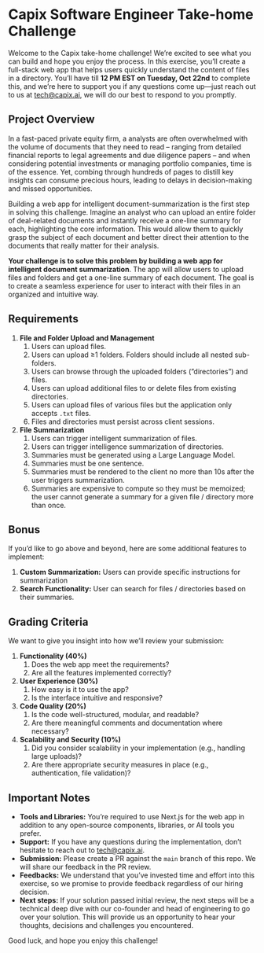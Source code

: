 # Capix Software Engineer Take-home Challenge

Welcome to the Capix take-home challenge! We’re excited to see what you can build and hope you enjoy the process. In this exercise, you’ll create a full-stack web app that helps users quickly understand the content of files in a directory. You’ll have till **12 PM EST on Tuesday, Oct 22nd** to complete this, and we’re here to support you if any questions come up—just reach out to us at [tech@capix.ai](mailto:tech@capix.ai), we will do our best to respond to you promptly.

## **Project Overview**

In a fast-paced private equity firm, a analysts are often overwhelmed with the volume of documents that they need to read – ranging from detailed financial reports to legal agreements and due diligence papers – and when considering potential investments or managing portfolio companies, time is of the essence. Yet, combing through hundreds of pages to distill key insights can consume precious hours, leading to delays in decision-making and missed opportunities.

Building a web app for intelligent document-summarization is the first step in solving this challenge. Imagine an analyst who can upload an entire folder of deal-related documents and instantly receive a one-line summary for each, highlighting the core information. This would allow them to quickly grasp the subject of each document and better direct their attention to the documents that really matter for their analysis.

**Your challenge is to solve this problem by building a web app for intelligent document summarization**. The app will allow users to upload files and folders and get a one-line summary of each document. The goal is to create a seamless experience for user to interact with their files in an organized and intuitive way.

## **Requirements**

1. **File and Folder Upload and Management**
    1. Users can upload files.
    2. Users can upload ≥1 folders. Folders should include all nested sub-folders.
    3. Users can browse through the uploaded folders (”directories”) and files.
    4. Users can upload additional files to or delete files from existing directories.
    5. Users can upload files of various files but the application only accepts `.txt` files.
    6. Files and directories must persist across client sessions.
2. **File Summarization**
    1. Users can trigger intelligent summarization of files.
    2. Users can trigger intelligence summarization of directories.
    3. Summaries must be generated using a Large Language Model.
    4. Summaries must be one sentence.
    5. Summaries must be rendered to the client no more than 10s after the user triggers summarization.
    6. Summaries are expensive to compute so they must be memoized; the user cannot generate a summary for a given file / directory more than once.

## **Bonus**

If you’d like to go above and beyond, here are some additional features to implement:

1. **Custom Summarization:** Users can provide specific instructions for summarization
2. **Search Functionality:** User can search for files / directories based on their summaries.

## **Grading Criteria**

We want to give you insight into how we’ll review your submission:

1. **Functionality (40%)**
    1. Does the web app meet the requirements?
    2. Are all the features implemented correctly?
2. **User Experience (30%)**
    1. How easy is it to use the app?
    2. Is the interface intuitive and responsive?
3. **Code Quality (20%)**
    1. Is the code well-structured, modular, and readable?
    2. Are there meaningful comments and documentation where necessary?
4. **Scalability and Security (10%)**
    1. Did you consider scalability in your implementation (e.g., handling large uploads)?
    2. Are there appropriate security measures in place (e.g., authentication, file validation)?

## **Important Notes**

- **Tools and Libraries:** You’re required to use Next.js for the web app in addition to any open-source components, libraries, or AI tools you prefer.
- **Support:** If you have any questions during the implementation, don’t hesitate to reach out to [tech@capix.ai](mailto:tech@capix.ai).
- **Submission:** Please create a PR against the `main` branch of this repo. We will share our feedback in the PR review.
- **Feedbacks:** We understand that you’ve invested time and effort into this exercise, so we promise to provide feedback regardless of our hiring decision.
- **Next steps:** If your solution passed initial review, the next steps will be a technical deep dive with our co-founder and head of engineering to go over your solution. This will provide us an opportunity to hear your thoughts, decisions and challenges you encountered.

Good luck, and hope you enjoy this challenge!
